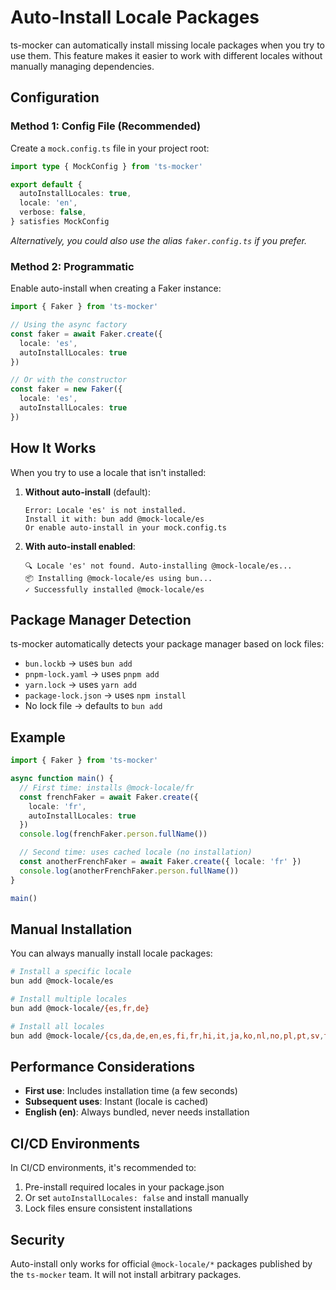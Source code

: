 # Auto-Install Locale Packages

ts-mocker can automatically install missing locale packages when you try to use them. This feature makes it easier to work with different locales without manually managing dependencies.

## Configuration

### Method 1: Config File (Recommended)

Create a `mock.config.ts` file in your project root:

```typescript
import type { MockConfig } from 'ts-mocker'

export default {
  autoInstallLocales: true,
  locale: 'en',
  verbose: false,
} satisfies MockConfig
```

_Alternatively, you could also use the alias `faker.config.ts` if you prefer._

### Method 2: Programmatic

Enable auto-install when creating a Faker instance:

```typescript
import { Faker } from 'ts-mocker'

// Using the async factory
const faker = await Faker.create({
  locale: 'es',
  autoInstallLocales: true
})

// Or with the constructor
const faker = new Faker({
  locale: 'es',
  autoInstallLocales: true
})
```

## How It Works

When you try to use a locale that isn't installed:

1. **Without auto-install** (default):

   ```
   Error: Locale 'es' is not installed.
   Install it with: bun add @mock-locale/es
   Or enable auto-install in your mock.config.ts
   ```

2. **With auto-install enabled**:

   ```
   🔍 Locale 'es' not found. Auto-installing @mock-locale/es...
   📦 Installing @mock-locale/es using bun...
   ✓ Successfully installed @mock-locale/es
   ```

## Package Manager Detection

ts-mocker automatically detects your package manager based on lock files:

- `bun.lockb` → uses `bun add`
- `pnpm-lock.yaml` → uses `pnpm add`
- `yarn.lock` → uses `yarn add`
- `package-lock.json` → uses `npm install`
- No lock file → defaults to `bun add`

## Example

```typescript
import { Faker } from 'ts-mocker'

async function main() {
  // First time: installs @mock-locale/fr
  const frenchFaker = await Faker.create({
    locale: 'fr',
    autoInstallLocales: true
  })
  console.log(frenchFaker.person.fullName())

  // Second time: uses cached locale (no installation)
  const anotherFrenchFaker = await Faker.create({ locale: 'fr' })
  console.log(anotherFrenchFaker.person.fullName())
}

main()
```

## Manual Installation

You can always manually install locale packages:

```bash
# Install a specific locale
bun add @mock-locale/es

# Install multiple locales
bun add @mock-locale/{es,fr,de}

# Install all locales
bun add @mock-locale/{cs,da,de,en,es,fi,fr,hi,it,ja,ko,nl,no,pl,pt,sv,tl,tr,uk,zh}
```

## Performance Considerations

- **First use**: Includes installation time (a few seconds)
- **Subsequent uses**: Instant (locale is cached)
- **English (en)**: Always bundled, never needs installation

## CI/CD Environments

In CI/CD environments, it's recommended to:

1. Pre-install required locales in your package.json
2. Or set `autoInstallLocales: false` and install manually
3. Lock files ensure consistent installations

## Security

Auto-install only works for official `@mock-locale/*` packages published by the `ts-mocker` team. It will not install arbitrary packages.
